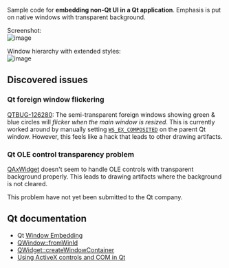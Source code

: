 Sample code for **embedding non-Qt UI in a Qt application**. Emphasis is put on native windows with transparent background.

Screenshot:  
![image](https://github.com/forderud/QtNativeWindow/assets/2671400/f5777ce5-ec10-4763-a9a1-25d2bc00f70b)

Window hierarchy with extended styles:  
![image](https://github.com/forderud/QtNativeWindow/assets/2671400/1d665924-05d1-4b11-a812-734991d7bd4c)


## Discovered issues

### Qt foreign window flickering

[QTBUG-126280](https://bugreports.qt.io/browse/QTBUG-126280): The semi-transparent foreign windows showing green & blue circles will *flicker when the main window is resized*. This is currently worked around by manually setting [`WS_EX_COMPOSITED`](https://learn.microsoft.com/en-us/windows/win32/winmsg/extended-window-styles) on the parent Qt window. However, this feels like a hack that leads to other drawing artifacts.


### Qt OLE control transparency problem

[QAxWidget](https://doc.qt.io/qt-6/qaxwidget.html) doesn't seem to handle OLE controls with transparent background properly. This leads to drawing artifacts where the background is not cleared.

This problem have not yet been submitted to the Qt company.


## Qt documentation
* Qt [Window Embedding](https://doc.qt.io/qt-6/platform-integration.html#window-embedding)
* [QWindow::fromWinId](https://doc.qt.io/qt-6/qwindow.html#fromWinId)
* [QWidget::createWindowContainer](https://doc.qt.io/qt-6/qwidget.html#createWindowContainer)
* [Using ActiveX controls and COM in Qt](https://doc.qt.io/qt-6/activeqt-container.html)
